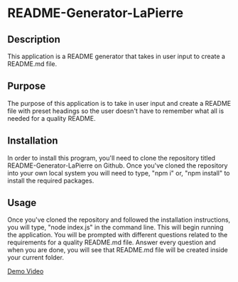 # README-Generator-LaPierre

## Description

This application is a README generator that takes in user input to create a README.md file.

## Purpose

The purpose of this application is to take in user input and create a README file with preset headings so the user doesn't have to remember what all is needed for a quality README. 

## Installation

In order to install this program, you'll need to clone the repository titled README-Generator-LaPierre on Github. Once you've cloned the repository into your own local system you will need to type, "npm i" or, "npm install" to install the required packages.

## Usage

Once you've cloned the repository and followed the installation instructions, you will type, "node index.js" in the command line. This will begin running the application. You will be prompted with different questions related to the requirements for a quality README.md file. Answer every question and when you are done, you will see that README.md file will be created inside your current folder.

[Demo Video](https://app.screencastify.com/v2/manage/videos/M6hYpfHGDobxFm7FIDvd)